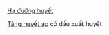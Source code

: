 [Hạ đường huyết](H%E1%BA%A1%20%C4%91%C6%B0%E1%BB%9Dng%20huy%E1%BA%BFt.md)

[Tăng huyết áp](T%C4%83ng%20huy%E1%BA%BFt%20%C3%A1p.md) có dấu xuất huyết

